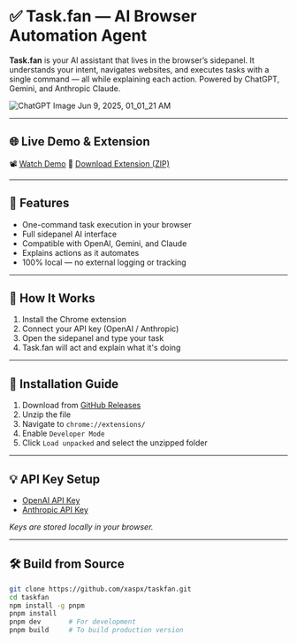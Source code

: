 # ✅ Task.fan — AI Browser Automation Agent

**Task.fan** is your AI assistant that lives in the browser’s sidepanel. It understands your intent, navigates websites, and executes tasks with a single command — all while explaining each action. Powered by ChatGPT, Gemini, and Anthropic Claude.

![ChatGPT Image Jun 9, 2025, 01_01_21 AM](https://github.com/user-attachments/assets/1b6570ef-c438-4dc2-95b5-13f1423cee4c)


---

## 🌐 Live Demo & Extension

📽️ [Watch Demo](https://youtu.be/eNCHXlxvdzo) 
🧩 [Download Extension (ZIP)](https://github.com/xaspx/taskfan/releases)

---

## 🚀 Features

- One-command task execution in your browser
- Full sidepanel AI interface
- Compatible with OpenAI, Gemini, and Claude
- Explains actions as it automates
- 100% local — no external logging or tracking

---

## 🧠 How It Works

1. Install the Chrome extension  
2. Connect your API key (OpenAI / Anthropic)  
3. Open the sidepanel and type your task  
4. Task.fan will act and explain what it's doing

---

## 🔧 Installation Guide

1. Download from [GitHub Releases](https://github.com/xaspx/taskfan/releases)
2. Unzip the file  
3. Navigate to `chrome://extensions/`  
4. Enable `Developer Mode`  
5. Click `Load unpacked` and select the unzipped folder

---

## 💡 API Key Setup

- [OpenAI API Key](https://platform.openai.com/account/api-keys)  
- [Anthropic API Key](https://console.anthropic.com/settings/keys)  

*Keys are stored locally in your browser.*

---

## 🛠️ Build from Source

```bash
git clone https://github.com/xaspx/taskfan.git
cd taskfan
npm install -g pnpm
pnpm install
pnpm dev       # For development
pnpm build     # To build production version
